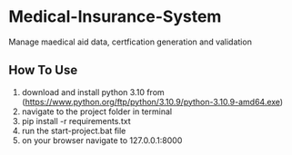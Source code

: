 # Medical-Insurance-System
Manage maedical aid data, certfication generation and validation

## How To Use
1. download and install python 3.10 from (https://www.python.org/ftp/python/3.10.9/python-3.10.9-amd64.exe)
2. navigate to the project folder in  terminal
3. pip install -r requirements.txt
4. run the start-project.bat file
5. on your browser navigate to 127.0.0.1:8000
